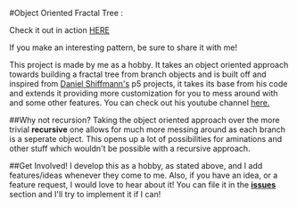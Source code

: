 #Object Oriented Fractal Tree :

Check it out in action [HERE](https://masteryushi.github.io/Fractal-Tree-Object-Oriented-/)

If you make an interesting pattern, be sure to share it with me!

This project is made by me as a hobby. It takes an object oriented approach towards building a fractal tree from branch objects and 
is built off and inspired from [Daniel Shiffmann's](https://github.com/shiffman) p5 projects, it takes its base from his code and extends
it providing more customization for you to mess around with and some other features. You can check out his youtube channel [here.](https://www.youtube.com/user/shiffman)

##Why not recursion?
Taking the object oriented approach over the more trivial **recursive** one allows for much more messing around as each branch is a seperate object.
This opens up a lot of possibilities for aminations and other stuff which wouldn't be possible with a recursive approach.

##Get Involved!
I develop this as a hobby, as stated above, and I add features/ideas whenever they come to me. Also, if you have an idea, or a feature request,
I would love to hear about it! You can file it in the [**issues**](https://github.com/MasterYushi/Fractal-Tree-Object-Oriented-/issues) 
section and I'll try to implement it if I can!
